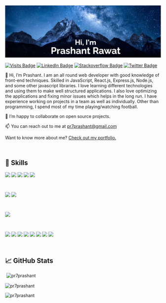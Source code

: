 [![Prashant's GitHub Banner](./assets/banner.jpg)](https://prashantrawat.com/)

[![Visits Badge](https://badges.pufler.dev/visits/pr7prashant/pr7prashant)](https://prashantrawat.com/)
[![LinkedIn Badge](https://img.shields.io/badge/LinkedIn-Profile-informational?style=flat&logo=linkedin&logoColor=white&color=0D76A8)](https://www.linkedin.com/in/pr7prashant/)
[![Stackoverflow Badge](https://img.shields.io/stackexchange/stackoverflow/r/8044582?label=Stackoverflow&logo=Stackoverflow&logoColor=white)](https://stackoverflow.com/users/8044582/pr7)
[![Twitter Badge](https://img.shields.io/badge/Twitter-Profile-informational?style=flat&logo=twitter&logoColor=white&color=1CA2F1)](https://twitter.com/pr7_prashant)


👋 Hi, I’m Prashant. I am an all round web developer with good knowledge of front-end techniques. Skilled in JavaScript, React.js, Express.js, Node.js, and some other javascript libraries. I love learning different technologies and using them to make well structured applications. I also love optimizing the applications and fixing minor issues which helps in the long run. I have experience working on projects in a team as well as individually. Other than programming, I spend most of my time playing/watching football.

💞️ I’m happy to collaborate on open source projects.

📫 You can reach out to me at pr7prashant@gmail.com

Want to know more about me? [Check out my portfolio.](https://prashantrawat.com/)

<br>

## 💼 Skills

![](https://img.shields.io/badge/Code-React-informational?style=flat&logo=react&logoColor=white&color=4AB197)
![](https://img.shields.io/badge/Code-Redux-informational?style=flat&logo=Redux&logoColor=white&color=4AB197)
![](https://img.shields.io/badge/Code-JavaScript-informational?style=flat&logo=JavaScript&logoColor=white&color=4AB197)
![](https://img.shields.io/badge/Code-TypeScript-informational?style=flat&logo=TypeScript&logoColor=white&color=4AB197)
![](https://img.shields.io/badge/Code-HTML-informational?style=flat&logo=html5&logoColor=white&color=4AB197)

<br>

![](https://img.shields.io/badge/Style-CSS-informational?style=flat&logo=css3&logoColor=white&color=4AB197)
![](https://img.shields.io/badge/Style-Sass-informational?style=flat&logo=Sass&logoColor=white&color=4AB197)

<br>

![](https://img.shields.io/badge/Test-Jest-informational?style=flat&logo=jest&logoColor=white&color=4AB197)

<br>

![](https://img.shields.io/badge/Tools-Docker-informational?style=flat&logo=docker&logoColor=white&color=4AB197)
![](https://img.shields.io/badge/Tools-Actions-informational?style=flat&logo=github-actions&logoColor=white&color=4AB197)
![](https://img.shields.io/badge/Tools-NPM-informational?style=flat&logo=npm&logoColor=white&color=4AB197)
![](https://img.shields.io/badge/Tools-Postman-informational?style=flat&logo=Postman&logoColor=white&color=4AB197)
![](https://img.shields.io/badge/Tools-GitHub-informational?style=flat&logo=GitHub&logoColor=white&color=4AB197)
![](https://img.shields.io/badge/Tools-GitLab-informational?style=flat&logo=GitLab&logoColor=white&color=4AB197)
![](https://img.shields.io/badge/Tools-Bitbucket-informational?style=flat&logo=Bitbucket&logoColor=white&color=4AB197)
![](https://img.shields.io/badge/Tools-Jira-informational?style=flat&logo=Jira-Software&logoColor=white&color=4AB197)

<br>

## &#x1f4c8; GitHub Stats

<p>&nbsp;<img align="center" src="https://github-readme-stats.vercel.app/api?username=pr7prashant&show_icons=true&locale=en" alt="pr7prashant" /></p>

<p><img align="center" src="https://github-readme-streak-stats.herokuapp.com/?user=pr7prashant&" alt="pr7prashant" /></p>

<p><img align="left" src="https://github-readme-stats.vercel.app/api/top-langs?username=pr7prashant&show_icons=true&locale=en&layout=compact" alt="pr7prashant" /></p>


<!---
pr7prashant/pr7prashant is a ✨ special ✨ repository because its `README.md` (this file) appears on your GitHub profile.
You can click the Preview link to take a look at your changes.
--->
